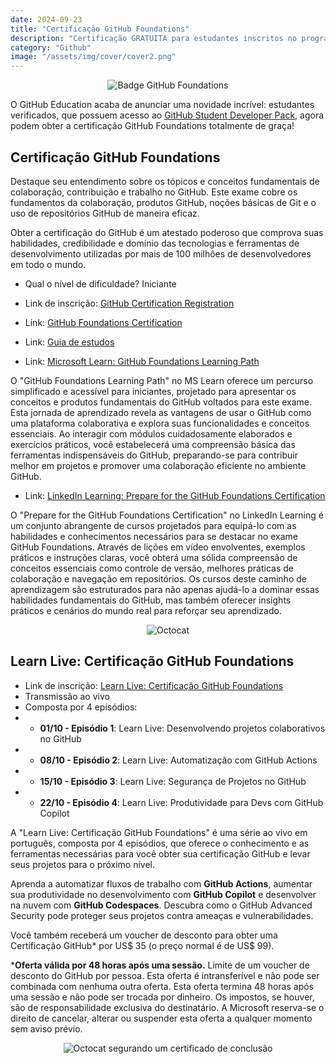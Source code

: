 ```yaml
---
date: 2024-09-23
title: "Certificação GitHub Foundations"
description: "Certificação GRATUITA para estudantes inscritos no programa GitHub Student Developer Pack!"
category: "Github"
image: "/assets/img/cover/cover2.png"
---
```


<div class="mediumSize" align="center">

![Badge GitHub Foundations](/assets/img/github-certifications/GitHub-Foundations-Badge.png)

</div>

O GitHub Education acaba de anunciar uma novidade incrível: estudantes verificados, que possuem acesso ao <a href="https://education.github.com/pack" target="_blank" rel="nofollow, noreferrer,noopener,external">GitHub Student Developer Pack</a>, agora podem obter a certificação GitHub Foundations totalmente de graça!

## Certificação GitHub Foundations

Destaque seu entendimento sobre os tópicos e conceitos fundamentais de colaboração, contribuição e trabalho no GitHub. Este exame cobre os fundamentos da colaboração, produtos GitHub, noções básicas de Git e o uso de repositórios GitHub de maneira eficaz.

Obter a certificação do GitHub é um atestado poderoso que comprova suas habilidades, credibilidade e domínio das tecnologias e ferramentas de desenvolvimento utilizadas por mais de 100 milhões de desenvolvedores em todo o mundo.

- Qual o nível de dificuldade? Iniciante

- Link de inscrição: <a href="https://examregistration.github.com/login" target="_blank" rel="nofollow, noreferrer,noopener,external">GitHub Certification Registration</a>  
- Link: <a href="https://education.github.com/experiences/foundations_certificate" target="_blank" rel="nofollow, noreferrer,noopener,external">GitHub Foundations Certification</a>

- Link: <a href="https://github.com/LadyKerr/github-certification-guide/blob/main/study-guides/gh-foundations.md" target="_blank" rel="nofollow, noreferrer,noopener,external">Guia de estudos</a>

- Link: <a href="https://learn.microsoft.com/en-us/collections/o1njfe825p602p" target="_blank" rel="nofollow, noreferrer,noopener,external">Microsoft Learn: GitHub Foundations Learning Path</a>

O "GitHub Foundations Learning Path" no MS Learn oferece um percurso simplificado e acessível para iniciantes, projetado para apresentar os conceitos e produtos fundamentais do GitHub voltados para este exame. Esta jornada de aprendizado revela as vantagens de usar o GitHub como uma plataforma colaborativa e explora suas funcionalidades e conceitos essenciais. Ao interagir com módulos cuidadosamente elaborados e exercícios práticos, você estabelecerá uma compreensão básica das ferramentas indispensáveis do GitHub, preparando-se para contribuir melhor em projetos e promover uma colaboração eficiente no ambiente GitHub.

- Link: <a href="https://www.linkedin.com/learning/paths/prepare-for-the-github-foundations-certification" target="_blank" rel="nofollow, noreferrer,noopener,external">LinkedIn Learning: Prepare for the GitHub Foundations Certification</a>

O "Prepare for the GitHub Foundations Certification" no LinkedIn Learning é um conjunto abrangente de cursos projetados para equipá-lo com as habilidades e conhecimentos necessários para se destacar no exame GitHub Foundations. Através de lições em vídeo envolventes, exemplos práticos e instruções claras, você obterá uma sólida compreensão de conceitos essenciais como controle de versão, melhores práticas de colaboração e navegação em repositórios. Os cursos deste caminho de aprendizagem são estruturados para não apenas ajudá-lo a dominar essas habilidades fundamentais do GitHub, mas também oferecer insights práticos e cenários do mundo real para reforçar seu aprendizado.

<div class="smallSize" align="center">

![Octocat](/assets/img/octocat.gif)

</div>

## Learn Live: Certificação GitHub Foundations

- Link de inscrição: <a href="https://developer.microsoft.com/pt-br/reactor/series/S-1375/" target="_blank" rel="nofollow, noreferrer,noopener,external">Learn Live: Certificação GitHub Foundations</a>
- Transmissão ao vivo
- Composta por 4 episódios:
- - **01/10 - Episódio 1**: Learn Live: Desenvolvendo projetos colaborativos no GitHub
- - **08/10 - Episódio 2**: Learn Live: Automatização com GitHub Actions
- - **15/10 - Episódio 3**: Learn Live: Segurança de Projetos no GitHub
- - **22/10 - Episódio 4**: Learn Live: Produtividade para Devs com GitHub Copilot

A "Learn Live: Certificação GitHub Foundations" é uma série ao vivo em português, composta por 4 episódios, que oferece o conhecimento e as ferramentas necessárias para você obter sua certificação GitHub e levar seus projetos para o próximo nível.

Aprenda a automatizar fluxos de trabalho com **GitHub Actions**, aumentar sua produtividade no desenvolvimento com **GitHub Copilot** e desenvolver na nuvem com **GitHub Codespaces**. Descubra como o GitHub Advanced Security pode proteger seus projetos contra ameaças e vulnerabilidades.

Você também receberá um voucher de desconto para obter uma Certificação GitHub* por US$ 35 (o preço normal é de US$ 99).

***Oferta válida por 48 horas após uma sessão.** Limite de um voucher de desconto do GitHub por pessoa. Esta oferta é intransferível e não pode ser combinada com nenhuma outra oferta. Esta oferta termina 48 horas após uma sessão e não pode ser trocada por dinheiro. Os impostos, se houver, são de responsabilidade exclusiva do destinatário. A Microsoft reserva-se o direito de cancelar, alterar ou suspender esta oferta a qualquer momento sem aviso prévio.

<div class="averageSize" align="center">

![Octocat segurando um certificado de conclusão](/assets/img/github-certifications/octocat-certification.png)

</div>
